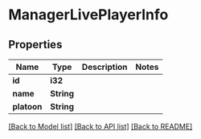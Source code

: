 # ManagerLivePlayerInfo

## Properties

Name | Type | Description | Notes
------------ | ------------- | ------------- | -------------
**id** | **i32** |  | 
**name** | **String** |  | 
**platoon** | **String** |  | 

[[Back to Model list]](../README.md#documentation-for-models) [[Back to API list]](../README.md#documentation-for-api-endpoints) [[Back to README]](../README.md)


